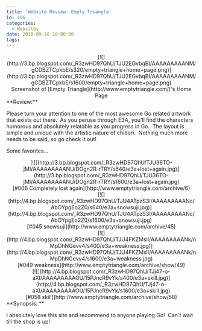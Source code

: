 ```yaml
---
title: 'Website Review: Empty Triangle'
id: 106
categories:
  - Websites
date: 2010-09-18 18:08:00
tags:
---
```


<div style="text-align: center;"><div style="clear: both; text-align: center;">[![](http://3.bp.blogspot.com/_R3zwHD97QhU/TJU2EGvbqBI/AAAAAAAAANM/gCDBZTCpkbE/s320/empty+triangle+home+page.png)](http://3.bp.blogspot.com/_R3zwHD97QhU/TJU2EGvbqBI/AAAAAAAAANM/gCDBZTCpkbE/s1600/empty+triangle+home+page.png)</div>
</div><div style="text-align: center;">Screenshot of [Empty Triangle](http://www.emptytriangle.com/)'s Home Page</div>
**Review:**

Please turn your attention to one of the most awesome Go related artwork that exists out there.  As you peruse through E3A, you'll find the characters humorous and absolutely relatable as you progress in Go.  The layout is simple and unique with the artistic nature of chidori.  Nothing much more needs to be said, so go check it out!

Some favorites...

<div style="clear: both; text-align: center;">[![](http://3.bp.blogspot.com/_R3zwHD97QhU/TJU36TO-jMI/AAAAAAAAANU/DOgn2R-rTRY/s640/e3a+lost+again.jpg)](http://3.bp.blogspot.com/_R3zwHD97QhU/TJU36TO-jMI/AAAAAAAAANU/DOgn2R-rTRY/s1600/e3a+lost+again.jpg)</div><div style="clear: both; text-align: center;">[#006 Completely lost again](http://www.emptytriangle.com/archive/6)</div><div style="clear: both; text-align: center;">
</div><div style="text-align: center;">[![](http://4.bp.blogspot.com/_R3zwHD97QhU/TJU4ATpzS3I/AAAAAAAAANc/AbOYpgEo2Z0/s640/e3a+snowsuji.jpg)](http://4.bp.blogspot.com/_R3zwHD97QhU/TJU4ATpzS3I/AAAAAAAAANc/AbOYpgEo2Z0/s1600/e3a+snowsuji.jpg)</div><div style="clear: both; text-align: center;">[#045 snowsuji](http://www.emptytriangle.com/archive/45)</div><div style="text-align: center;">[![](http://4.bp.blogspot.com/_R3zwHD97QhU/TJU4FKZMslI/AAAAAAAAANk/nMpDhNGevv4/s400/e3a+weakness.jpg)](http://4.bp.blogspot.com/_R3zwHD97QhU/TJU4FKZMslI/AAAAAAAAANk/nMpDhNGevv4/s1600/e3a+weakness.jpg)</div><div style="clear: both; text-align: center;">[#049 weakness](http://www.emptytriangle.com/archive/show/49)</div><div style="clear: both; text-align: center;">
</div><div style="clear: both; text-align: center;">[![](http://4.bp.blogspot.com/_R3zwHD97QhU/TJj47-o-aXI/AAAAAAAAAOU/15PJncR9vYk/s400/e3a+skill.jpg)](http://4.bp.blogspot.com/_R3zwHD97QhU/TJj47-o-aXI/AAAAAAAAAOU/15PJncR9vYk/s1600/e3a+skill.jpg)</div><div style="text-align: center;">
</div><div style="text-align: center;">[#058 skill](http://www.emptytriangle.com/archive/show/58)</div><div style="text-align: center;">
</div>**Synopsis: **

I absolutely love this site and recommend to anyone playing Go!  Can't wait till the shop is up!